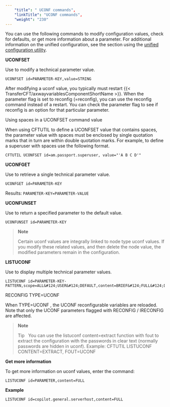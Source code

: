 ```yaml
---
    "title": " UCONF commands",
    "linkTitle": "UCONF commands",
    "weight": "230"
---
```

You can use the following commands to modify configuration values, check for defaults, or get more information about a parameter. For additional information on the unified configuration, see the section using the [unified configuration utility](../).

**UCONFSET**

Use to modify a technical parameter value.

```
UCONFSET id=PARAMETER-KEY,value=STRING
```

After modifying a uconf value, you typically must restart {{< TransferCFT/axwayvariablesComponentShortName  >}}. When the parameter flag is set to reconfig (=reconfig), you can use the reconfig command instead of a restart. You can check the parameter flag to see if reconfig is an option for that particular parameter.

Using spaces in a UCONFSET command value

When using CFTUTIL to define a UCONFSET value that contains spaces, the parameter value with spaces must be enclosed by single quotation marks that in turn are within double quotation marks. For example, to define a superuser with spaces use the following format.

```
CFTUTIL UCONFSET id=am.passport.superuser, value="'A B C D'"
```

**UCONFGET**

Use to
retrieve a single technical parameter value.

```
UCONFGET id=PARAMETER-KEY
```

Results: `PARAMETER-KEY=PARAMETER-VALUE`

**UCONFUNSET**

Use to
return a specified parameter to the default value.

```
UCONFUNSET id=PARAMETER-KEY
```

> **Note**
>
> Certain uconf values are integrally linked to node type uconf values. If you modify these related values, and then delete the node value, the modified parameters remain in the configuration.

**LISTUCONF**

Use to display multiple technical parameter values.

```
LISTUCONF id=PARAMETER-KEY-PATTERN,scope=ALL&#124;USER&#124;DEFAULT,content=BRIEF&#124;FULL&#124;DEBUG
```

RECONFIG TYPE=UCONF

When TYPE=UCONF , the UCONF reconfigurable variables are reloaded. Note that only the UCONF parameters flagged with RECONFIG / IRECONFIG are affected.

> **Note**
>
> Tip  
> You can use the listuconf content=extract function with fout to extract the configuration with the passwords in clear text (normally passwords are hidden in uconf). Example: CFTUTIL LISTUCONF CONTENT=EXTRACT, FOUT=UCONF

****Get more information****

To get more information on uconf values, enter the command:

```
LISTUCONF id=PARAMETER,content=FULL
```

****Example****

```
LISTUCONF id=copilot.general.serverhost,content=FULL
```
